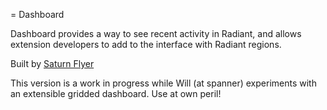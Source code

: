 = Dashboard

Dashboard provides a way to see recent activity in Radiant, and allows extension
developers to add to the interface with Radiant regions.

Built by [Saturn Flyer](http://www.saturnflyer.com)

This version is a work in progress while Will (at spanner) experiments with an extensible gridded dashboard. Use at own peril!